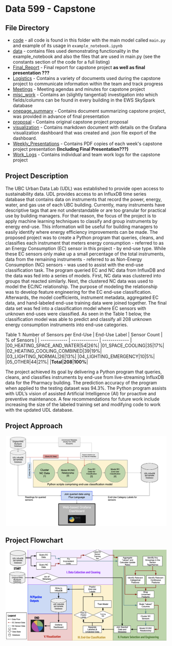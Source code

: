 # Data 599 - Capstone


## File Directory
- [code](code/) - all code is found in this folder with the main model called <code>main.py</code> and example of its usage in `example_notebook.ipynb`
- [data](data/) -  contains files used demonstrating functionality in the example_notebook and also the files that are used in main.py (see the constants section of the code for a full listing)
- [Final_Report](Final_Report/) - Final report for capstone project **as well as final presentation ???**
- [Logistics](Logistics/) - Contains a variety of documents used during the capstone project to communicate information within the team and track progress
- [Meetings](Meetings/) - Meeting agendas and minutes for capstone project
- [misc_work](misc_work/) - Contains an (slightly tangential) investigation into which fields/columns can be found in every building in the EWS SkySpark database
- [onepage_summary](onepage_summary/) - Contains document summarizing capstone project, was provided in advance of final presentation
- [proposal](proposal/) - Contains original capstone project proposal
- [visualization](visualization/) - Contains markdown document with details on the Grafana visualization dashboard that was created and .json file export of the dashboard.   
- [Weekly_Presentations](Weekly_Presentations/) - Contains PDF copies of each week's capstone project presentation **(Including Final Presentation???)**
- [Work_Logs](Work_Logs/) - Contains individual and team work logs for the capstone project

## Project Description
The UBC Urban Data Lab (UDL) was established to provide open access to sustainability data. UDL provides access to an InfluxDB time series database that contains data on instruments that record the power, energy, water, and gas use of each UBC building. Currently, many instruments have descriptive tags that are not understandable or are too granular for practical use by building managers. For that reason, the focus of the project is to apply machine learning techniques to classify and group instruments by energy end-use. This information will be useful for building managers to easily identify where energy efficiency improvements can be made.
The proposed project was to create a Python program that queries, cleans, and classifies each instrument that meters energy consumption - referred to as an Energy Consumption (EC) sensor in this project - by end-use type. While these EC sensors only make up a small percentage of the total instruments, data from the remaining instruments - referred to as Non-Energy Consumption (NC) sensors - was used to assist with the end-use classification task. The program queried EC and NC data from InfluxDB and the data was fed into a series of models. First, NC data was clustered into groups that reacted similarly. Next, the clustered NC data was used to model the EC/NC relationship. The purpose of modeling the relationship was to develop feature engineering for the EC end-use classification. Afterwards, the model coefficients, instrument metadata, aggregated EC data, and hand-labeled end-use training data were joined together. The final data set was fed into a classification model where EC sensors with unknown end-uses were classified. 
As seen in the Table 1 below, the classification model was able to predict and classify all 208 unknown energy consumption instruments into end-use categories.

Table 1: Number of Sensors per End-Use
| End-Use Label | Sensor Count | % of Sensors  | 
| ------------- | ------------- | ------------- |
|00_HEATING_SPACE_AND_WATER|54|26%|
|01_SPACE_COOLING|35|17%|
|02_HEATING_COOLING_COMBINED|39|19%|
|03_LIGHTING_NORMAL|26|13%|
|04_LIGHTING_EMERGENCY|10|5%|
|05_OTHER|44|21%|
|**Total**|**208**|**100%**|


The project achieved its goal by delivering a Python program that queries, cleans, and classifies instruments by end-use from live-streaming InfluxDB data for the Pharmacy building. The prediction accuracy of the program when applied to the testing dataset was 94.3%. The Python program assists with UDL’s vision of assisted Artificial Intelligence (AI) for proactive and preventive maintenance. A few recommendations for future work include increasing the size of the labeled training set and modifying code to work with the updated UDL database. 

## Project Approach
![](Logistics/Diagrams/Project_Approach.png)

## Project Flowchart
![](Logistics/Diagrams/Project_Flowchart.png)
